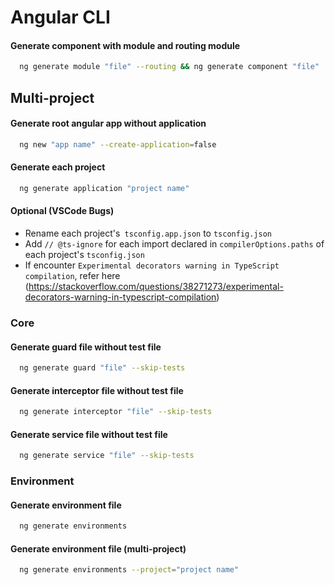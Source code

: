 # Angular CLI

#### Generate component with module and routing module
```bash
  ng generate module "file" --routing && ng generate component "file"
```

## Multi-project

#### Generate root angular app without application
```bash
  ng new "app name" --create-application=false
```

#### Generate each project
```bash
  ng generate application "project name"
```

#### Optional (VSCode Bugs)
- Rename each project's` tsconfig.app.json` to `tsconfig.json`
- Add `// @ts-ignore` for each import declared in `compilerOptions.paths` of each project's `tsconfig.json`
- If encounter `Experimental decorators warning in TypeScript compilation`, refer here (https://stackoverflow.com/questions/38271273/experimental-decorators-warning-in-typescript-compilation)

### Core

#### Generate guard file without test file
```bash
  ng generate guard "file" --skip-tests
```
#### Generate interceptor file without test file
```bash
  ng generate interceptor "file" --skip-tests
```
#### Generate service file without test file
```bash
  ng generate service "file" --skip-tests
```

### Environment
#### Generate environment file
```bash
  ng generate environments
```

#### Generate environment file (multi-project)
```bash
  ng generate environments --project="project name"
```